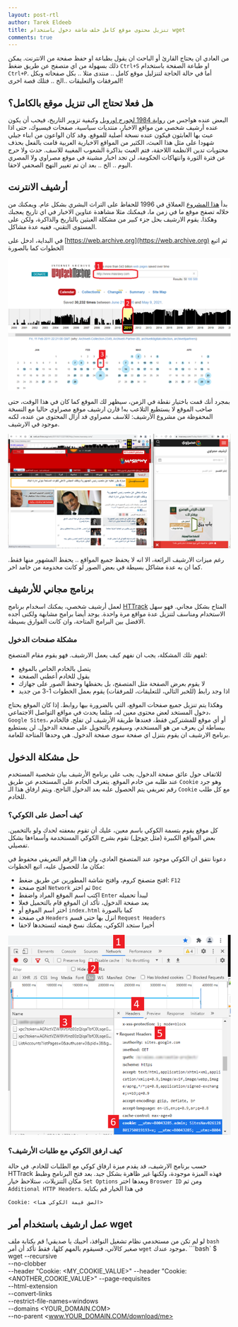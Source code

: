 ```yaml
---
layout: post-rtl
author: Tarek Eldeeb
title: تنزيل محتوى موقع كامل خلف شاشة دخول باستخدام wget
comments: true
---
```


من العادي ان يحتاج القارئ أو الباحث ان يقول بطباعة او حفظ صفحة من الانترنت. يمكن ذلك بسهولة من اي متصفح عن طريق ضغط `Ctrl+S` او طباعة الصفحة باستخدام `Ctrl+P`. أما في حالة الحاجة لتنزليل موقع كامل .. منتدى مثلا .. بكل صفحاته وبكل المرفقات والتعليقات ..الخ .. فتلك قصة اخرى!

## هل فعلا تحتاج الى تنزيل موقع بالكامل؟

البعض عنده هواجس من [رواية 1984 لجورج اورويل](https://www.goodreads.com/book/show/8892550-1984-1) وكيفية تزوير التاريخ، فيحب أن يكون عنده أرشيف شخصي من مواقع الاخبار، منتديات سياسية، صفحات فيسبوك، حتى اذا عبث بها العابثون فيكون عنده نسخة أصلية للموقع. وقد كان الواعون من ابناء جيلي شهودا على مثل هذا العبث، الكثير من المواقع الاخبارية العربية قامت بالفعل بحذف محتويات تدين الانظمة اللاحقة، فتم العبث بذاكرة الشعوب المغيبة للاسف. 
حدث ولا حرج عن فترة الثورة وانتهاكات الحكومة، لن تجد اخبار مشينة في موقع مصراوي ولا المصري اليوم .. الخ .. بعد ان تم تغيير النهج الصحفي لاحقا. 

## أرشيف الانترنت

بدأ [هذا المشروع](https://ar.wikipedia.org/wiki/%D8%A3%D8%B1%D8%B4%D9%8A%D9%81_%D8%A7%D9%84%D8%A5%D9%86%D8%AA%D8%B1%D9%86%D8%AA) العملاق في 1996 للحفاظ على التراث البشري بشكل عام. ويمكنك من خلاله تصفح موقع ما في زمن ما، فيمكنك مثلا مشاهدة عناوين الاخبار في اي تاريخ يعجبك وهكذا. يقوم الارشيف بحل جزء كبير من مشكلة العبثين بالتاريخ والذاكرة، ولكن على المستوى التقني، ففيه عدة مشاكل.

في البداية، ادخل على [https://web.archive.org](https://web.archive.org) ثم اتبع الخطوات كما بالصورة

![Archive](../img/archive.masrawy.png)

بمجرد أنك قمت باختيار نقطة في الزمن، سيظهر لك الموقع كما كان في هذا الوقت، حتى صاحب الموقع لا يستطيع التلاعب به! قارن ارشيف موقع مصراوي حاليا مع النسخة المحفوظة من مشروع الأرشيف: للاسف مصراوي قد أزال المحتوى من عنده، لكنه موجود في الارشيف.

![Archive.11.2.2011](../img/masrawy.2011.2.11.png)

رغم ميزات الارشيف الرائعة، الا انه لا يحفظ جميع المواقع .. يحفظ المشهور منها فقط. كما ان به عدة مشاكل بسيطة في بعض الصور لو كانت مخدومة من خامد اخر.

## برنامج مجاني للأرشيف

لعمل أرشيف شخصي، يمكنك اسخدام برنامج [HTTrack](https://www.httrack.com/) المتاح بشكل مجاني. فهو سهل الاستخدام ومناسف لتنزيل عدة مواقع مرة واحدة. يوجد أيضا برامج مشابهة ولكنى أجده الافضل بين البرامج المتاحة، وان كانت الفوارق بسيطة.

### مشكلة صفحات الدخول

لفهم تلك المشكلة، يجب ان نفهم كيف يعمل الارشيف. فهو يقوم مقام المتصفح:
 * يتصل بالخادم الخاص بالموقع
 * يقول للخادم أعطني الصفحة
 * لا يقوم بعرض الصفحة مثل المتصفح، بل بحفظها وحفظ الصور على جهازك
 * اذا وجد رابط (للخبر التالي، للتعليقات، للمرفقات) يقوم بعمل الخطوات 1-3 من جديد
 
وهكذا يتم تنزيل جميع صفحات الموقع، التي بالضرورة بيها روابط.
إذا كان الموقع يحتاج دخول المستخد لعض محتوى معين له، مثلما يحدث في مواقع التواصل الاجتماعي، `Google Sites`، أو أي موقع للمشتركين فقط، فعندها طريقة الأرشيف لن تفلح. فالخادم ببساطة لن يعرف من هو المستخدم، وسيقوم بالتحويل على صفحة الدخول. لن يستطيع برنامج الارشيف ان يقوم بتنزل اي صفحة سوى صفحة الدخول. هي وحدها المتاحة للعامة.

## حل مشكلة الدخول

للاتفاف حول عائق صفحة الدخول، يجب على برنامج الأرشيف بيان شخصية المستخدم عند طلبه من خادم الموقع. يتعرف الخادم على المستخدم عن طريق `Cookie`
وهو جرد رقم تعريفي يتم الحصول علىه بعد الدخول الناجح. ويتم ارفاق هذا الـ `Cookie` مع كل طلب للخادم.

### كيف أحصل على الكوكي؟

كل موقع يقوم بتسمة الكوكي باسم معين، عليك أن تقوم بمعفته لحدك ولو بالتخمين. بعض المواقع الكبيرة (مثل [جوجل](https://policies.google.com/technologies/cookies?hl=en-US)) تقوم بشرح الكوكي المستخدمة وأسماءها بشكل تفصيلي. 

دعونا نتفق ان الكوكي موجود عند المتصفح العادي، وان هذا الرقم التعريفي محفوظ في مكان ما. للحصول عليه، اتبع الخطوات:
 - افتح متصفح كروم، وافتح شاشة المطورين عن طريق ضغط: `F12`
 - افتح صفحة `Network` ثم اختر `Doc`
 - اكتب اسم الموقع المراد واضفط `Enter` ليبدأ تحميله
 - بعد صفحة الدخول، تأكد ان الموقع قام بالتحميل فعلا
 - اختر اسم الموقع أو `index.html` كما بالصورة
 - في صفحة `Headers` انزل بها حتى قسم `Request Headers`
 - أخيرا ستجد الكوكي، يمكنك نسخ قيمته لتستخدها لاحقا

![Cookie](../img/cookie.png)
 
### كيف ارفق الكوكي مع طلبات الأرشيف؟

حسب برنامج الارشيف، قد يقدم ميزة ارفاق كوكي مع الطلبات للخادم. في حالة HTTrack فهذه الميزة موجودة، ولكنها غير ظاهرة بشكل جيد. بعد فتح البرنامج وظبط مكان التنزيلات، ستلاحظ خيار `Set Options` وبعدها اختر `Broswer ID` ومن ثم `Additional HTTP Headers`. في هذا الخيار قم بكتابة
```
Cookie: <الصق قيمة الكوكي هنا>
```

## عمل ارشيف باستخدام أمر wget

لو لم تكن من مستخدمي نظام تشغيل النوافذ، أحييك يا صديقي! قم بكتابة ملف `bash` صغير كالآتي، فسيقوم بالمهم كلها، فقط تأكد أن أمر `wget` موجود عندك.
```bash`
$ wget --recursive \
     --no-clobber \
     --header "Cookie: <MY_COOKIE_VALUE>"
     --header "Cookie: <ANOTHER_COOKIE_VALUE>"
     --page-requisites \
     --html-extension \
     --convert-links \
     --restrict-file-names=windows \
     --domains <YOUR_DOMAIN.COM> \
     --no-parent  <www.YOUR_DOMAIN.COM/download/me>
```

